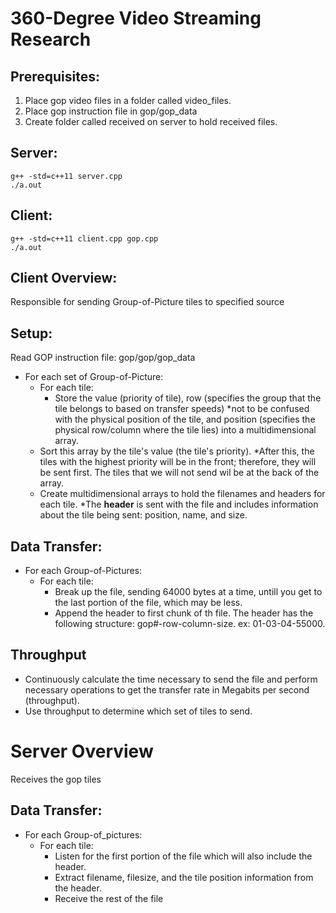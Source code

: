 # 360-Degree Video Streaming Research

## Prerequisites:
  1. Place gop video files in a folder called video\_files.
  2. Place gop instruction file in gop/gop\_data
  3. Create folder called received on server to hold received files.
 ## Server:
    g++ -std=c++11 server.cpp
    ./a.out
 ## Client:
    g++ -std=c++11 client.cpp gop.cpp
    ./a.out

## Client Overview:
  Responsible for sending Group-of-Picture tiles to specified source
## Setup:
Read GOP instruction file: gop/gop/gop_data
- For each set of Group-of-Picture:
  - For each tile:
    - Store the value (priority of tile), row (specifies the group that the tile belongs to based on transfer speeds) \*not to be confused with the physical position of the tile, and position (specifies the physical row/column where the tile lies) into a multidimensional array.
   - Sort this array by the tile&#39;s value (the tile&#39;s priority). \*After this, the tiles with the highest priority will be in the front; therefore, they will be sent first. The tiles that we will not send wil be at the back of the array.
   - Create multidimensional arrays to hold the filenames and headers for each tile. \*The **header** is sent with the file and includes information about the tile being sent: position, name, and size.
      
## Data Transfer:
- For each Group-of-Pictures:
  - For each tile:
    - Break up the file, sending 64000 bytes at a time, untill you get to the last portion of the file, which may be less.
    - Append the header to first chunk of th file. The header has the following structure: gop#-row-column-size. ex: 01-03-04-55000.
## Throughput
- Continuously calculate the time necessary to send the file and perform necessary operations to get the transfer rate in Megabits per second (throughput).
- Use throughput to determine which set of tiles to send.

# Server Overview
Receives the gop tiles
## Data Transfer:
- For each Group-of\_pictures:
    - For each tile:
      - Listen for the first portion of the file which will also include the header.
      - Extract filename, filesize, and the tile position information from the header.
      - Receive the rest of the file
